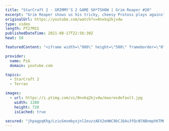 ```yaml
---
title: "StarCraft 2 - GRIMMY'S 2 GAME SH*TSHOW | Grim Reaper #20"
excerpt: "Grim Reaper shows us his tricky, cheesy Protoss plays against both Zerg and Terran opponents. We've seen him torture pros, what can he do against lower MMR players?! 🐷 Support PiG: https://www.pigstarcraft.com/support/  The Grim Reaper Playlist: https://www.youtube.com/watch?v=3cLene8nRc8&list=PLFUDU8AOevUcEZxzA83oiBz8LxgwgLeyR"
originalUrl: https://youtube.com/watch?v=0nxkq2kjvdw
type: video
length: PT27M1S
publishedDateTime: 2021-08-17T22:56:30Z
heat: 50

featuredContent: "<iframe width=\"800\" height=\"500\" frameborder=\"0\" src=\"https://www.youtube.com/embed/0nxkq2kjvdw\" allow=\"accelerometer; autoplay; encrypted-media; gyroscope; picture-in-picture\" allowfullscreen></iframe>"

provider:
  name: PiG
  domain: youtube.com

topics:
  - StarCraft 2
  - Terran

images:
  - url: https://i.ytimg.com/vi/0nxkq2kjvdw/maxresdefault.jpg
    width: 1280
    height: 720
    isCached: true

secured: "jhpagpqKhg/LziuSmsmbyxjnl2euzzAEV2eHWC9bCJQ4u3fQcNlNBnmphKTMHxPvHySDRsE7wuz9faroS6bd6jwdZrnKci0pqMVXy+vld0XSc73zExVnWoz/dyibHVepNWNOZVBGlucUm3wmessWPi62egl0uz6UHPlIs0O25+9OJiLjOKJi4EwflbRWEDH8UnKol3laF/ldne9BB6YHbeUuTcYf+gXHz6dnWKQ2yAf8LexdgtcFRRH15N8bix5C/N5xZCTQLT75/3a3FOShCqrlKh9D2Hoe64hppDxcwS3JjjgI26iaCHRLaUvPEgxzv8gsjxj/CYXZNoDof+sRW7s1GvSdn79UzI15Wi9NNUmf+atBgp5BQ54tBg/yJPnP9465z008BeLBCPgHxpi1Grjb0aVg1wbctpqFRuMGQPQ=;BcYu2rWxRYL+MXgtL3EbAw=="
---
```


